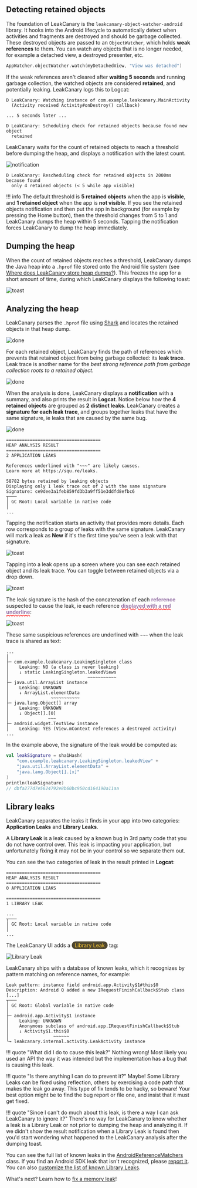 ## Detecting retained objects

The foundation of LeakCanary is the `leakcanary-object-watcher-android` library. It hooks into the Android lifecycle to automatically detect when activities and fragments are destroyed and should be garbage collected. These destroyed objects are passed to an `ObjectWatcher`, which holds **weak references** to them. You can watch any objects that is no longer needed, for example a detached view, a destroyed presenter, etc.

```kotlin
AppWatcher.objectWatcher.watch(myDetachedView, "View was detached")
```

If the weak references aren't cleared after **waiting 5 seconds** and running garbage collection, the watched objects are considered **retained**, and potentially leaking. LeakCanary logs this to Logcat:

```
D LeakCanary: Watching instance of com.example.leakcanary.MainActivity
  (Activity received Activity#onDestroy() callback) 

... 5 seconds later ...

D LeakCanary: Scheduling check for retained objects because found new object
  retained
```

LeakCanary waits for the count of retained objects to reach a threshold before dumping the heap, and displays a notification with the latest count.

![notification](images/retained-notification.png)

```
D LeakCanary: Rescheduling check for retained objects in 2000ms because found
  only 4 retained objects (< 5 while app visible)
```

!!! info
    The default threshold is **5 retained objects** when the app is **visible**, and **1 retained object** when the app is **not visible**. If you see the retained objects notification and then put the app in background (for example by pressing the Home button), then the threshold changes from 5 to 1 and LeakCanary dumps the heap within 5 seconds. Tapping the notification forces LeakCanary to dump the heap immediately.

## Dumping the heap

When the count of retained objects reaches a threshold, LeakCanary dumps the Java heap into a `.hprof` file stored onto the Android file system (see [Where does LeakCanary store heap dumps?](faq.md#where-does-leakcanary-store-heap-dumps)). This freezes the app for a short amount of time, during which LeakCanary displays the following toast:

![toast](images/dumping-toast.png)

## Analyzing the heap

LeakCanary parses the `.hprof` file using [Shark](shark.md) and locates the retained objects in that heap dump.

![done](images/finding-retained-notification.png)

For each retained object, LeakCanary finds the path of references which prevents that retained object from being garbage collected: its **leak trace**. Leak trace is another name for the *best strong reference path from garbage collection roots to a retained object*. 

![done](images/building-leak-traces-notification.png)

When the analysis is done, LeakCanary displays a **notification** with a summary, and also prints the result in **Logcat**. Notice below how the **4 retained objects** are grouped as **2 distinct leaks**. LeakCanary creates a **signature for each leak trace**, and groups together leaks that have the same signature, ie leaks that are caused by the same bug.

![done](images/analysis-done.png)

```
====================================
HEAP ANALYSIS RESULT
====================================
2 APPLICATION LEAKS

References underlined with "~~~" are likely causes.
Learn more at https://squ.re/leaks.

58782 bytes retained by leaking objects
Displaying only 1 leak trace out of 2 with the same signature
Signature: ce9dee3a1feb859fd3b3a9ff51e3ddfd8efbc6
┬───
│ GC Root: Local variable in native code
│
...
```

Tapping the notification starts an activity that provides more details. Each row corresponds to a group of leaks with the same signature. LeakCanary will mark a leak as **New** if it's the first time you've seen a leak with that signature.

![toast](images/heap-dump.png)

Tapping into a leak opens up a screen where you can see each retained object and its leak trace. You can toggle between retained objects via a drop down.

![toast](images/leak-screen.png)

The leak signature is the hash of the concatenation of each **<span style="color: #9976a8;">reference</span>** suspected to cause the leak, ie each reference **<span style="text-decoration: underline; text-decoration-color: red; text-decoration-style: wavy; color: #9976a8;">displayed with a red underline</span>**:

![toast](images/signature.png)

These same suspicious references are underlined with `~~~` when the leak trace is shared as text:

```
...
│  
├─ com.example.leakcanary.LeakingSingleton class
│    Leaking: NO (a class is never leaking)
│    ↓ static LeakingSingleton.leakedViews
│                              ~~~~~~~~~~~
├─ java.util.ArrayList instance
│    Leaking: UNKNOWN
│    ↓ ArrayList.elementData
│                ~~~~~~~~~~~
├─ java.lang.Object[] array
│    Leaking: UNKNOWN
│    ↓ Object[].[0]
│               ~~~
├─ android.widget.TextView instance
│    Leaking: YES (View.mContext references a destroyed activity)
...
```

In the example above, the signature of the leak would be computed as:

```kotlin
val leakSignature = sha1Hash(
    "com.example.leakcanary.LeakingSingleton.leakedView" +
    "java.util.ArrayList.elementData" +
    "java.lang.Object[].[x]"
)
println(leakSignature)
// dbfa277d7e5624792e8b60bc950cd164190a11aa
```

## Library leaks

LeakCanary separates the leaks it finds in your app into two categories: **Application Leaks** and **Library Leaks**.

A **Library Leak** is a leak caused by a known bug in 3rd party code that you do not have control over. This leak is impacting your application, but unfortunately fixing it may not be in your control so we separate them out.

You can see the two categories of leak in the result printed in **Logcat**:

```
====================================
HEAP ANALYSIS RESULT
====================================
0 APPLICATION LEAKS

====================================
1 LIBRARY LEAK

...
┬───
│ GC Root: Local variable in native code
│
...
```

The LeakCanary UI adds a <span style="border-radius: 20px; background: #4e462f; padding-left: 8px; padding-right: 8px; padding-top: 2px; padding-bottom: 2px; color: #ffcc32;">Library Leak</span> tag:

![Library Leak](images/library-leak.png)

LeakCanary ships with a database of known leaks, which it recognizes by pattern matching on reference names, for example:

```
Leak pattern: instance field android.app.Activity$1#this$0
Description: Android Q added a new IRequestFinishCallback$Stub class [...]
┬───
│ GC Root: Global variable in native code
│
├─ android.app.Activity$1 instance
│    Leaking: UNKNOWN
│    Anonymous subclass of android.app.IRequestFinishCallback$Stub
│    ↓ Activity$1.this$0
│                 ~~~~~~
╰→ leakcanary.internal.activity.LeakActivity instance
```

!!! quote "What did I do to cause this leak?"
    Nothing wrong! Most likely you used an API the way it was intended but the implementation has a bug that is causing this leak.

!!! quote "Is there anything I can do to prevent it?"
    Maybe! Some Library Leaks can be fixed using reflection, others by exercising a code path that makes the leak go away. This type of fix tends to be hacky, so beware! Your best option might be to find the bug report or file one, and insist that it must get fixed.

!!! quote "Since I can't do much about this leak, is there a way I can ask LeakCanary to ignore it?"
	There's no way for LeakCanary to know whether a leak is a Library Leak or not prior to dumping the heap and analyzing it. If we didn't show the result notification when a Library Leak is found then you'd start wondering what happened to the LeakCanary analysis after the dumping toast.

You can see the full list of known leaks in the [AndroidReferenceMatchers](https://github.com/square/leakcanary/blob/master/shark-android/src/main/java/shark/AndroidReferenceMatchers.kt#L49) class. If you find an Android SDK leak that isn't recognized, please [report it](faq.md#can-a-leak-be-caused-by-the-android-sdk). You can also [customize the list of known Library Leaks](recipes.md#matching-known-library-leaks).

What's next? Learn how to [fix a memory leak](fundamentals-fixing-a-memory-leak.md)!
